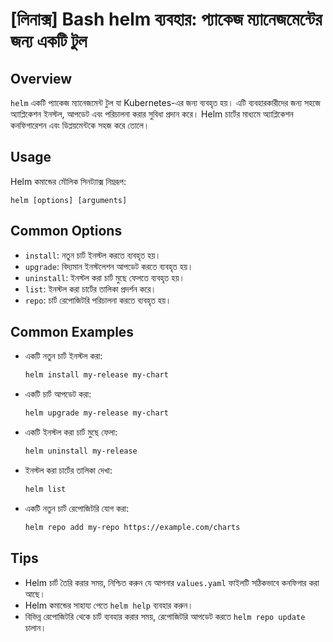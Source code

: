 # [লিনাক্স] Bash helm ব্যবহার: প্যাকেজ ম্যানেজমেন্টের জন্য একটি টুল

## Overview
`helm` একটি প্যাকেজ ম্যানেজমেন্ট টুল যা Kubernetes-এর জন্য ব্যবহৃত হয়। এটি ব্যবহারকারীদের জন্য সহজে অ্যাপ্লিকেশন ইনস্টল, আপডেট এবং পরিচালনা করার সুবিধা প্রদান করে। Helm চার্টের মাধ্যমে অ্যাপ্লিকেশন কনফিগারেশন এবং ডিপ্লয়মেন্টকে সহজ করে তোলে।

## Usage
Helm কমান্ডের মৌলিক সিনট্যাক্স নিম্নরূপ:

```
helm [options] [arguments]
```

## Common Options
- `install`: নতুন চার্ট ইনস্টল করতে ব্যবহৃত হয়।
- `upgrade`: বিদ্যমান ইনস্টলেশন আপডেট করতে ব্যবহৃত হয়।
- `uninstall`: ইনস্টল করা চার্ট মুছে ফেলতে ব্যবহৃত হয়।
- `list`: ইনস্টল করা চার্টের তালিকা প্রদর্শন করে।
- `repo`: চার্ট রেপোজিটরি পরিচালনা করতে ব্যবহৃত হয়।

## Common Examples
- একটি নতুন চার্ট ইনস্টল করা:
    ```bash
    helm install my-release my-chart
    ```

- একটি চার্ট আপডেট করা:
    ```bash
    helm upgrade my-release my-chart
    ```

- একটি ইনস্টল করা চার্ট মুছে ফেলা:
    ```bash
    helm uninstall my-release
    ```

- ইনস্টল করা চার্টের তালিকা দেখা:
    ```bash
    helm list
    ```

- একটি নতুন চার্ট রেপোজিটরি যোগ করা:
    ```bash
    helm repo add my-repo https://example.com/charts
    ```

## Tips
- Helm চার্ট তৈরি করার সময়, নিশ্চিত করুন যে আপনার `values.yaml` ফাইলটি সঠিকভাবে কনফিগার করা আছে।
- Helm কমান্ডের সাহায্য পেতে `helm help` ব্যবহার করুন।
- বিভিন্ন রেপোজিটরি থেকে চার্ট ব্যবহার করার সময়, রেপোজিটরি আপডেট করতে `helm repo update` চালান।